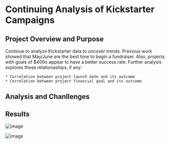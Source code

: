 # Continuing Analysis of Kickstarter Campaigns

## Project Overview and Purpose

Continue to analyze Kickstarter data to uncover trends.  Previous work showed that May/June are the best time to begin a fundraiser.  Also, projects with goals of $400o appear to have a better success rate.  Further analysis explores these relationaships, if any:

    * Correlation between project launch date and its outcome
    * Correlation between project financial goal and its outcome
    
## Analysis and Chanllenges

## Results
    
![image](https://user-images.githubusercontent.com/84471904/123290734-5cc59d80-d4c6-11eb-8aff-69eb23ad4944.png)


![image](https://user-images.githubusercontent.com/84471904/123289803-9e097d80-d4c5-11eb-96ce-534a19a0e6a1.png)
